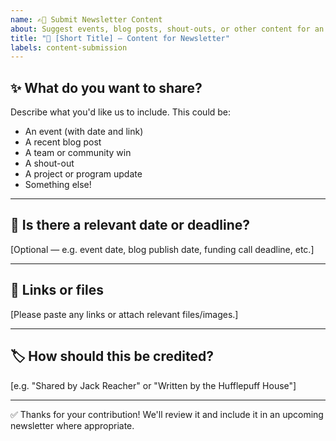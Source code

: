 ```yaml
---
name: ✍🏽 Submit Newsletter Content
about: Suggest events, blog posts, shout-outs, or other content for an upcoming OLS Monthly newsletter
title: "📰 [Short Title] – Content for Newsletter"
labels: content-submission
---
```


## ✨ What do you want to share?

Describe what you'd like us to include. This could be:

- An event (with date and link)
- A recent blog post
- A team or community win
- A shout-out
- A project or program update
- Something else!

---

## 📅 Is there a relevant date or deadline?

[Optional — e.g. event date, blog publish date, funding call deadline, etc.]

---

## 📎 Links or files

[Please paste any links or attach relevant files/images.]

---

## 🏷️ How should this be credited?

[e.g. "Shared by Jack Reacher" or "Written by the Hufflepuff House"]

---

✅ Thanks for your contribution! We'll review it and include it in an upcoming newsletter where appropriate.
